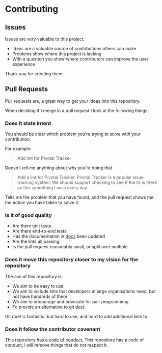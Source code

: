 # Contributing

## Issues

Issues are very valuable to this project.

- Ideas are a valuable source of contributions others can make
- Problems show where this project is lacking
- With a question you show where contributors can improve the user
  experience

Thank you for creating them.

## Pull Requests

Pull requests are, a great way to get your ideas into this repository.

When deciding if I merge in a pull request I look at the following
things:

### Does it state intent

You should be clear which problem you're trying to solve with your
contribution.

For example:

> Add lint for Pivotal Tracker

Doesn't tell me anything about why you're doing that

> Add a lint for Pivotal Tracker. Pivotal Tracker is a popular issue
> tracking system. We should support checking to see if the ID is there
> as this something I miss every day.

Tells me the problem that you have found, and the pull request shows me
the action you have taken to solve it.

### Is it of good quality

- Are there unit tests
- Are there end-to-end tests
- Has the documentation in [docs](./README.md#docs) been updated
- Are the lints all passing
- Is the pull request reasonably small, or split over multiple

### Does it move this repository closer to my vision for the repository

The aim of this repository is:

- We aim to be easy to use
- We aim to include lints that developers in large organisations need,
  but not have hundreds of them
- We aim to encourage and advocate for pair programming
- To provide an alternative to git duet

Git duet is fantastic, but hard to use, and hard to add additional lints
to.

### Does it follow the contributor covenant

This repository has a [code of conduct](CODE_OF_CONDUCT.md), This
repository has a code of conduct, I will remove things that do not
respect it.

